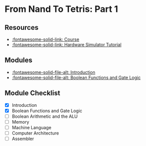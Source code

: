 From Nand To Tetris: Part 1
===

Resources
---
- [:fontawesome-solid-link:
    Course](https://www.coursera.org/learn/build-a-computer/home/welcome)
- [:fontawesome-solid-link: Hardware Simulator Tutorial](https://b1391bd6-da3d-477d-8c01-38cdf774495a.filesusr.com/ugd/44046b_bfd91435260748439493a60a8044ade6.pdf)

Modules
---
- [:fontawesome-solid-file-alt: Introduction](introduction.md)
- [:fontawesome-solid-file-alt: Boolean Functions and Gate
    Logic](boolean-functions-and-gate-logic.md)

Module Checklist
---

- [x] Introduction
- [x] Boolean Functions and Gate Logic
- [ ] Boolean Arithmetic and the ALU
- [ ] Memory
- [ ] Machine Language
- [ ] Computer Architecture
- [ ] Assembler
